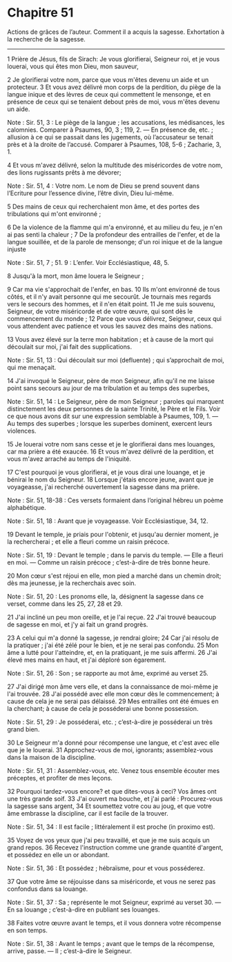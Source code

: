 # Chapitre 51

Actions de grâces de l’auteur.
Comment il a acquis la sagesse.
Exhortation à la recherche de la sagesse.

***

1 Prière de Jésus, fils de Sirach: Je vous glorifierai, Seigneur roi, et je vous louerai, vous qui êtes mon Dieu, mon sauveur,


2 Je glorifierai votre nom, parce que vous m'êtes devenu un aide et un protecteur. 3 Et vous avez délivré mon corps de la perdition, du piège de la langue inique et des lèvres de ceux qui commettent le mensonge, et en présence de ceux qui se tenaient debout près de moi, vous m'êtes devenu un aide.

<span class="bible-note">Note : </span> Sir. 51, 3 : Le piège de la langue ; les accusations, les médisances, les calomnies. Comparer à Psaumes, 90, 3 ; 119, 2. ― En présence de, etc. ; allusion à ce qui se passait dans les jugements, où l’accusateur se tenait près et à la droite de l’accusé. Comparer à Psaumes, 108, 5-6 ; Zacharie, 3, 1.

4 Et vous m'avez délivré, selon la multitude des miséricordes de votre nom, des lions rugissants prêts à me dévorer;

<span class="bible-note">Note : </span> Sir. 51, 4 : Votre nom. Le nom de Dieu se prend souvent dans l’Ecriture pour l’essence divine, l’être divin, Dieu lui-même.

5 Des mains de ceux qui recherchaient mon âme, et des portes des tribulations qui m'ont environné ;


6 De la violence de la flamme qui m'a environné, et au milieu du feu, je n'en ai pas senti la chaleur ; 7 De la profondeur des entrailles de l'enfer, et de la langue souillée, et de la parole de mensonge; d'un roi inique et de la langue injuste

<span class="bible-note">Note : </span> Sir. 51, 7 ; 51. 9 : L’enfer. Voir Ecclésiastique, 48, 5.

8 Jusqu'à la mort, mon âme louera le Seigneur ;


9 Car ma vie s'approchait de l'enfer, en bas. 10 Ils m'ont environné de tous côtés, et il n'y avait personne qui me secourût. Je tournais mes regards vers le secours des hommes, et il n'en était point. 11 Je me suis souvenu, Seigneur, de votre miséricorde et de votre œuvre, qui sont dès le commencement du monde ; 12 Parce que vous délivrez, Seigneur, ceux qui vous attendent avec patience et vous les sauvez des mains des nations.


13 Vous avez élevé sur la terre mon habitation ; et à cause de la mort qui découlait sur moi, j'ai fait des supplications.

<span class="bible-note">Note : </span> Sir. 51, 13 : Qui découlait sur moi (defluente) ; qui s’approchait de moi, qui me menaçait.

14 J'ai invoqué le Seigneur, père de mon Seigneur, afin qu'il ne me laisse point sans secours au jour de ma tribulation et au temps des superbes,

<span class="bible-note">Note : </span> Sir. 51, 14 : Le Seigneur, père de mon Seigneur ; paroles qui marquent distinctement les deux personnes de la sainte Trinité, le Père et le Fils. Voir ce que nous avons dit sur une expression semblable à Psaumes, 109, 1. ― Au temps des superbes ; lorsque les superbes dominent, exercent leurs violences.

15 Je louerai votre nom sans cesse et je le glorifierai dans mes louanges, car ma prière a été exaucée. 16 Et vous m'avez délivré de la perdition, et vous m'avez arraché au temps de l'iniquité.


17 C'est pourquoi je vous glorifierai, et je vous dirai une louange, et je bénirai le nom du Seigneur. 18 Lorsque j'étais encore jeune, avant que je voyageasse, j'ai recherché ouvertement la sagesse dans ma prière.

<span class="bible-note">Note : </span> Sir. 51, 18-38 : Ces versets formaient dans l’original hébreu un poème alphabétique.

<span class="bible-note">Note : </span> Sir. 51, 18 : Avant que je voyageasse. Voir Ecclésiastique, 34, 12.

19 Devant le temple, je priais pour l'obtenir, et jusqu'au dernier moment, je la rechercherai ; et elle a fleuri comme un raisin précoce.

<span class="bible-note">Note : </span> Sir. 51, 19 : Devant le temple ; dans le parvis du temple. ― Elle a fleuri en moi. ― Comme un raisin précoce ; c’est-à-dire de très bonne heure.

20 Mon cœur s'est réjoui en elle, mon pied a marché dans un chemin droit; dès ma jeunesse, je la recherchais avec soin.

<span class="bible-note">Note : </span> Sir. 51, 20 : Les pronoms elle, la, désignent la sagesse dans ce verset, comme dans les 25, 27, 28 et 29.

21 J'ai incliné un peu mon oreille, et je l'ai reçue. 22 J'ai trouvé beaucoup de sagesse en moi, et j'y ai fait un grand progrès.


23 A celui qui m'a donné la sagesse, je rendrai gloire; 24 Car j'ai résolu de la pratiquer ; j'ai été zélé pour le bien, et je ne serai pas confondu. 25 Mon âme a lutté pour l'atteindre, et, en la pratiquant, je me suis affermi. 26 J'ai élevé mes mains en haut, et j'ai déploré son égarement.

<span class="bible-note">Note : </span> Sir. 51, 26 : Son ; se rapporte au mot âme, exprimé au verset 25.

27 J'ai dirigé mon âme vers elle, et dans la connaissance de moi-même je l'ai trouvée. 28 J'ai possédé avec elle mon cœur dès le commencement; à cause de cela je ne serai pas délaissé. 29 Mes entrailles ont été émues en la cherchant; à cause de cela je posséderai une bonne possession.

<span class="bible-note">Note : </span> Sir. 51, 29 : Je posséderai, etc. ; c’est-à-dire je posséderai un très grand bien.

30 Le Seigneur m'a donné pour récompense une langue, et c'est avec elle que je le louerai. 31 Approchez-vous de moi, ignorants; assemblez-vous dans la maison de la discipline.

<span class="bible-note">Note : </span> Sir. 51, 31 : Assemblez-vous, etc. Venez tous ensemble écouter mes préceptes, et profiter de mes leçons.

32 Pourquoi tardez-vous encore? et que dites-vous à ceci? Vos âmes ont une très grande soif. 33 J'ai ouvert ma bouche, et j'ai parlé : Procurez-vous la sagesse sans argent, 34 Et soumettez votre cou au joug, et que votre âme embrasse la discipline, car il est facile de la trouver.

<span class="bible-note">Note : </span> Sir. 51, 34 : Il est facile ; littéralement il est proche (in proximo est).

35 Voyez de vos yeux que j'ai peu travaillé, et que je me suis acquis un grand repos. 36 Recevez l'instruction comme une grande quantité d'argent, et possédez en elle un or abondant.

<span class="bible-note">Note : </span> Sir. 51, 36 : Et possédez ; hébraïsme, pour et vous posséderez.

37 Que votre âme se réjouisse dans sa miséricorde, et vous ne serez pas confondus dans sa louange.

<span class="bible-note">Note : </span> Sir. 51, 37 : Sa ; représente le mot Seigneur, exprimé au verset 30. ― En sa louange ; c’est-à-dire en publiant ses louanges.

38 Faites votre œuvre avant le temps, et il vous donnera votre récompense en son temps.

<span class="bible-note">Note : </span> Sir. 51, 38 : Avant le temps ; avant que le temps de la récompense, arrive, passe. ― Il ; c’est-à-dire le Seigneur.

